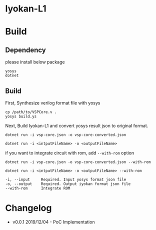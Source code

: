 # Iyokan-L1

# Build
## Dependency
please install below package
```
yosys
dotnet
```

## Build
First, Synthesize verilog format file with yosys
```
cp /path/to/VSPCore.v .
yosys build.ys
```

Next, Build Iyokan-L1 and convert yosys result json to original format.
```
dotnet run -i vsp-core.json -o vsp-core-converted.json
```
```
dotnet run -i <intputFileName> -o <outputFileName>
```

if you want to integrate circuit with rom, add `--with-rom` option
```
dotnet run -i vsp-core.json -o vsp-core-converted.json --with-rom
```
```
dotnet run -i <intputFileName> -o <outputFileName> --with-rom
```

```
-i, --input     Required. Input yosys format json file
-o, --output    Required. Output iyokan format json file
--with-rom      Integrate ROM
```

# Changelog
- v0.0.1 2019/12/04 - PoC Implementation
